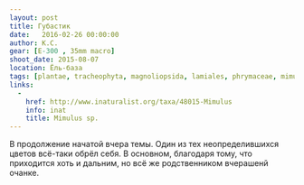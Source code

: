 ```yaml
---
layout: post
title: Губастик
date:   2016-02-26 00:00:00
author: К.С.
gear: [E-300 , 35mm macro]
shoot_date: 2015-08-07
location: Ёль-база
tags: [plantae, tracheophyta, magnoliopsida, lamiales, phrymaceae, mimulus]
links:
  -
    href: http://www.inaturalist.org/taxa/48015-Mimulus
    info: inat
    title: Mimulus sp.
---
```


В продолжение начатой вчера темы. Один из тех неопределившихся цветов всё-таки обрёл себя. В основном, благодаря тому, что приходится хоть и дальним, но всё же родственником вчерашенй очанке.
